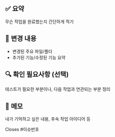 ## ✅ 요약
무슨 작업을 완료했는지 간단하게 적기  

## 🧩 변경 내용
- 변경된 주요 파일/폴더
- 추가된 기능/수정된 기능 요약

## 🔍 확인 필요사항 (선택)
테스트가 필요한 부분이나, 다음 작업과 연관되는 부분 정리

## 📝 메모
내가 기억하고 싶은 내용, 후속 작업 아이디어 등

Closes #이슈번호
